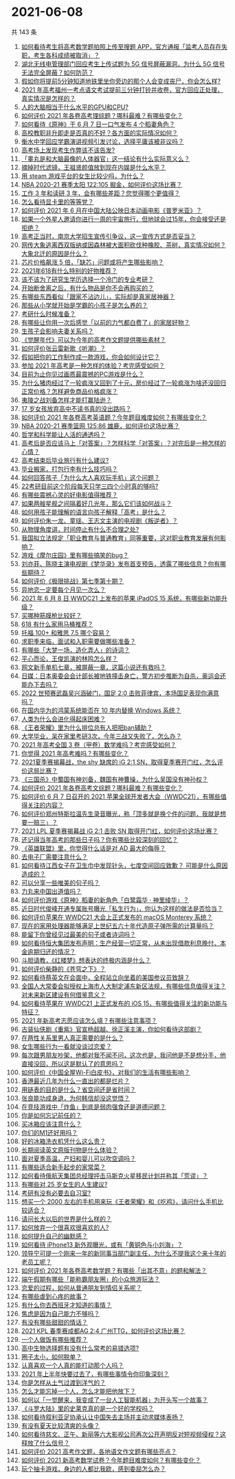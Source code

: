 # 2021-06-08

共 143 条

<!-- BEGIN -->
<!-- 最后更新时间 Tue Jun 08 2021 18:07:01 GMT+0800 (China Standard Time) -->

1. [如何看待考生将高考数学题拍照上传至搜题
   APP，官方通报「监考人员存在失职，考生各科成绩被取消」？](https://www.zhihu.com/question/463826989)
2. [湖北无线电管理部门回应考生上传试题为 5G 信号屏蔽漏洞，为什么 5G
   信号无法完全屏蔽？如何防范？](https://www.zhihu.com/question/463853973)
3. [假如你将提前5分钟知道地铁里坐你旁边的那个人会变成丧尸，你会怎么样?](https://www.zhihu.com/question/463723763)
4. [2021
   年高考福州一考点语文考试提前三分钟打铃并收卷，官方回应正处理，真实情况是怎样的？](https://www.zhihu.com/question/463603842)
5. [人的大脑相当于什么水平的GPU和CPU?](https://www.zhihu.com/question/404006982)
6. [如何评价 2021 年各卷高考理综题？哪科最难？有哪些变化？](https://www.zhihu.com/question/463595895)
7. [如何看待《原神》于 6 月 7 日一口气发布 4 个稻妻角色？](https://www.zhihu.com/question/463756441)
8. [高校教职非升即走是否真的不好？各方面的实际情况如何？](https://www.zhihu.com/question/461415192)
9. [衡水中学回应学霸演讲视频引发讨论，选择平庸该被非议吗？](https://www.zhihu.com/question/462967509)
10. [高考场上发现考生作弊该不该告发?](https://www.zhihu.com/question/463567379)
11. [「睾丸是和大脑最像的人体器官」这一结论有什么实际意义么？](https://www.zhihu.com/question/463156456)
12. [摘掉时代滤镜，王祖贤颜值放到现在内娱是什么水平？](https://www.zhihu.com/question/460820502)
13. [用 steam 游戏平台的女生比较少吗，为什么？](https://www.zhihu.com/question/451787400)
14. [NBA 2020-21 赛季太阳 122:105
    掘金，如何评价这场比赛？](https://www.zhihu.com/question/463814681)
15. [工作 3 年和读研 3 年，会有哪些差距？您觉得哪个更值得？](https://www.zhihu.com/question/463621272)
16. [怎么看待显卡里的等等党？](https://www.zhihu.com/question/448323212)
17. [如何评价 2021 年 6
    月在中国大陆公映日本动画电影《普罗米亚》？](https://www.zhihu.com/question/462217273)
18. [如果一个外星人邀请你进行一周的宇宙旅行，但地球会过15年，你会接受还是拒绝？](https://www.zhihu.com/question/463336626)
19. [高考正当时，南京大学招生宣传引争议，这一宣传方式是否妥当？](https://www.zhihu.com/question/463702038)
20. [网传大象逃离西双版纳或因森林被大面积砍伐种橡胶、茶树，真实情况如何？大象北迁的原因是什么？](https://www.zhihu.com/question/463575906)
21. [芯片价格飙涨 5 倍，「缺芯」问题或将产生哪些影响？](https://www.zhihu.com/question/463574415)
22. [2021年618有什么特别的好物推荐？](https://www.zhihu.com/question/461478895)
23. [该不该为了研究生学历选择一个冷门的专业考研？](https://www.zhihu.com/question/458850143)
24. [开始断舍离之后，有什么物品是你不会再购买的？](https://www.zhihu.com/question/457895008)
25. [有哪些东西看似「跟家不沾边儿」，实际却是真家居神器？](https://www.zhihu.com/question/454606011)
26. [那些从小学就开始是学霸的小孩子是怎么养的？](https://www.zhihu.com/question/427567462)
27. [考研什么时候准备？](https://www.zhihu.com/question/46869085)
28. [有哪些让你用一次后感觉「以前的力气都白费了」的家居好物？](https://www.zhihu.com/question/420760487)
29. [生孩子会影响夫妻关系吗？](https://www.zhihu.com/question/369792300)
30. [《觉醒年代》可以为今年的高考作文题提供哪些素材？](https://www.zhihu.com/question/463608592)
31. [如何评价张云雷新歌《听潮》？](https://www.zhihu.com/question/463789122)
32. [假如把你的工作制作成一款游戏，你会如何设计它？](https://www.zhihu.com/question/462775862)
33. [参加 2021 年高考是一种怎样的体验？考完感受如何？](https://www.zhihu.com/question/463586362)
34. [目前为止你见过画质最震撼的PC游戏是什么？](https://www.zhihu.com/question/334549140)
35. [为什么猪肉经过了一轮疯涨又回到了十元，房价经过了一轮疯涨为啥还没回归正常价格？怎样避免商品价格疯涨？](https://www.zhihu.com/question/463497801)
36. [夷陵之战刘备怎样才能打赢陆逊？](https://www.zhihu.com/question/463713654)
37. [17 岁女孩放弃高中不读书真的没出路吗？](https://www.zhihu.com/question/456404042)
38. [如何评价 2021
    年各卷高考英语题？今年题目难度如何？有哪些变化？](https://www.zhihu.com/question/463784127)
39. [NBA 2020-21 赛季篮网 125:86
    雄鹿，如何评价这场比赛？](https://www.zhihu.com/question/463800490)
40. [哲学和科学能让人活的通透吗？](https://www.zhihu.com/question/463258300)
41. [高考后是否应该马上「对答案」？怎样科学「对答案」？对完后是一种怎样的心情？](https://www.zhihu.com/question/463614773)
42. [高考结束后毕业旅行有什么建议?](https://www.zhihu.com/question/459962607)
43. [毕业搬家，打包行李有什么技巧吗？](https://www.zhihu.com/question/462408502)
44. [如何回答孩子「为什么大人喜欢玩手机」这个问题？](https://www.zhihu.com/question/447361406)
45. [22考研目前这个阶段每天只学三四个小时真的够吗?](https://www.zhihu.com/question/456380899)
46. [有哪些震撼心灵的好电影值得推荐？](https://www.zhihu.com/question/353914676)
47. [如果两艘星舰之间隔着好几光年，那么它们该如何战斗？](https://www.zhihu.com/question/462878987)
48. [如何用孩子能理解的语言向孩子解释「高考」是什么？](https://www.zhihu.com/question/463208698)
49. [如何评价朱一龙、童瑶、王志文主演的电视剧《叛逆者》？](https://www.zhihu.com/question/388601614)
50. [从物理角度讲，时间停止有什么不合理之处?](https://www.zhihu.com/question/463532554)
51. [我国拟立法规定「职业教育与普通教育」同等重要，这对职业教育发展有何影响？](https://www.zhihu.com/question/463692657)
52. [游戏《摩尔庄园》里有哪些搞笑的bug？](https://www.zhihu.com/question/463178196)
53. [刘亦菲、陈晓主演电视剧《梦华录》发布首支预告，透露了哪些信息？你有哪些期待？](https://www.zhihu.com/question/463707226)
54. [如何评价《极限挑战》第七季第十期？](https://www.zhihu.com/question/463503577)
55. [异地恋一定要每个月见一次么？](https://www.zhihu.com/question/459310231)
56. [2021 年 6 月 8 日 WWDC21 上发布的苹果 iPadOS 15
    系统，有哪些新功能升级？](https://www.zhihu.com/question/463792155)
57. [买哪种筋膜枪比较好？](https://www.zhihu.com/question/376327980)
58. [618 有什么家用马桶推荐？](https://www.zhihu.com/question/280899557)
59. [托福 100+ 和雅思 7.5 哪个容易？](https://www.zhihu.com/question/26489793)
60. [求职季来临，面试和入职需要做哪些准备？](https://www.zhihu.com/question/462924309)
61. [有哪些「大梦一场，造化弄人」的诗词？](https://www.zhihu.com/question/446679548)
62. [平心而论，王俊凯演的林鸣怎么样？](https://www.zhihu.com/question/463762791)
63. [网文新手单机七章，被屏蔽一章，这篇小说还有救吗？](https://www.zhihu.com/question/463752977)
64. [日媒：日本奥委会会计部长被地铁撞击身亡，警方初步推断为自杀，奥运会还能办下去吗？](https://www.zhihu.com/question/463640863)
65. [2022 世预赛武磊吴兴涵破门，国足 2:0
    击败菲律宾，本场国足表现你满意吗？](https://www.zhihu.com/question/463795476)
66. [在国内华为的鸿蒙系统能否在 10 年内替换 Windows
    系统？](https://www.zhihu.com/question/462366986)
67. [人类为什么会进化得起床困难？](https://www.zhihu.com/question/463105583)
68. [《王者荣耀》里为什么排位总有人把把ban辅助？](https://www.zhihu.com/question/461168119)
69. [大学毕业，呆在家里考研3次，今年三战又失败了，怎么办？](https://www.zhihu.com/question/41692093)
70. [2021 年高考全国 3 卷（甲卷）数学难吗？考完感受如何？](https://www.zhihu.com/question/463705913)
71. [你觉得 2021 年高考难吗？有哪些变化？](https://www.zhihu.com/question/463675479)
72. [2021夏季赛揭幕战，the shy 缺席的 iG 2:1
    SN，取得夏季赛开门红，怎么评价这局比赛？](https://www.zhihu.com/question/463714199)
73. [《三国杀》中蜀国有神刘备，魏国有神曹操，为什么吴国没有神孙权？](https://www.zhihu.com/question/463422109)
74. [如何评价 2021 年各卷高考文综题？哪科最难？有哪些变化？](https://www.zhihu.com/question/463595992)
75. [如何评价 6 月 7 日召开的 2021
    苹果全球开发者大会（WWDC21），有哪些值得关注的内容？](https://www.zhihu.com/question/463764581)
76. [如何评价郑州特斯拉温先生录音曝光，称「顶多就是换个件的问题，我就是想要一赔三」？](https://www.zhihu.com/question/463510939)
77. [2021 LPL 夏季赛揭幕战 iG 2:1 击败 SN
    取得开门红，如何评价这场比赛？](https://www.zhihu.com/question/463732484)
78. [还记得当年高考的那些日子吗？你有哪些比较深刻的回忆？](https://www.zhihu.com/question/463608450)
79. [《英雄联盟》里，你觉得什么话是对 AD 最大的侮辱？](https://www.zhihu.com/question/457722320)
80. [去电子厂需要注意什么？](https://www.zhihu.com/question/455726048)
81. [如何看待江西女子在卫生巾中发现针头，七度空间回应致歉？
    可能是什么原因造成的？](https://www.zhihu.com/question/463438703)
82. [可以分享一些唯美的句子吗？](https://www.zhihu.com/question/462072956)
83. [力丸来中国出道值吗？](https://www.zhihu.com/question/463265371)
84. [如何评价游戏《原神》稻妻的新角色「白鹭霜华 · 神里绫华」？](https://www.zhihu.com/question/463721778)
85. [近日时代俊峰开通专属账号曝光「私生行为」，你认为这样的做法是否恰当？](https://www.zhihu.com/question/463796878)
86. [如何评价苹果在 WWDC21 大会上正式发布的 macOS Monterey
    系统？](https://www.zhihu.com/question/463794403)
87. [现在的家用处理器能够满足上世纪五六十年代造原子弹所需的计算量吗？](https://www.zhihu.com/question/463181858)
88. [能留下你曾经见过最美的句子或者诗词吗？](https://www.zhihu.com/question/459338437)
89. [如何看待恒大集团发布声明：生产经营一切正常，从未出现借款利息晚付、本金逾期归还的情况？](https://www.zhihu.com/question/463617349)
90. [斗胆请教，《红楼梦》想表达的终极内涵是什么？](https://www.zhihu.com/question/54833966)
91. [如何评价柴静的《苍穹之下》？](https://www.zhihu.com/question/28502197)
92. [如何看待蔡英文在会面中，全程站立向坐着的美国参议员致辞？](https://www.zhihu.com/question/463513769)
93. [全国人大常委会拟授权上海市人大制定浦东新区法规，有哪些信息值得关注？对未来新区建设有何借鉴意义？](https://www.zhihu.com/question/463693326)
94. [如何看待苹果在 WWDC21 上正式发布的 iOS
    15，有哪些值得关注的新功能与特征？](https://www.zhihu.com/question/463789707)
95. [2021 年新高考志愿应该怎么填？有哪些注意事项？](https://www.zhihu.com/question/450148450)
96. [古装仙侠剧《重紫》官宣杨超越、徐正溪主演，你如何看待这部剧？](https://www.zhihu.com/question/463617982)
97. [在两性关系里男人真正需要的是什么？](https://www.zhihu.com/question/319606888)
98. [女生哪些行为一看就没谈过恋爱？](https://www.zhihu.com/question/274051741)
99. [每次跟男朋友吵架，他都对我不闻不问，这次也是，我问他是不是想分手，他直接没回，所以这是默认了的意思吗？](https://www.zhihu.com/question/303113863)
100. [如何评价《中国全屋Wi-Fi白皮书》，对我们的生活有哪些影响？](https://www.zhihu.com/question/463705015)
101. [香港最近几年为什么一直出的都是烂片？](https://www.zhihu.com/question/462877536)
102. [用链表的目的是什么？省空间还是省时间？](https://www.zhihu.com/question/31082722)
103. [张良能功成身退，为何韩信却没这觉悟？](https://www.zhihu.com/question/440992178)
104. [在竞技游戏中「炸鱼」到底是弱肉强食还是道德问题？](https://www.zhihu.com/question/307041782)
105. [你是如何忘记前任的？](https://www.zhihu.com/question/462186615)
106. [买冰箱应该注意什么？](https://www.zhihu.com/question/20178469)
107. [你们的M1还好用吗？](https://www.zhihu.com/question/447835410)
108. [好的冰箱洗衣机凭什么这么贵？](https://www.zhihu.com/question/463416036)
109. [长期阅读英文原版刊物是什么体验？](https://www.zhihu.com/question/264023044)
110. [面对夏季高温，产妇和婴儿可以吹空调吗？](https://www.zhihu.com/question/461128140)
111. [有哪些适合新手起步的家常菜？](https://www.zhihu.com/question/28304820)
112. [如何看待俄航天集团总经理抨击马斯克火星移民计划并称其「荒谬」？](https://www.zhihu.com/question/463587174)
113. [有哪些对 25 岁女生的人生建议?](https://www.zhihu.com/question/447599541)
114. [考研有没有必要去自习室?](https://www.zhihu.com/question/407177379)
115. [想买一个 2000
     左右的手机用来玩《王者荣耀》和《吃鸡》，请问什么手机比较适合？](https://www.zhihu.com/question/458078419)
116. [请问长大以后的世界是什么样的？](https://www.zhihu.com/question/462575562)
117. [如何放弃一个很喜欢很喜欢的人?](https://www.zhihu.com/question/461564379)
118. [如何提升自己的幽默感？](https://www.zhihu.com/question/19568671)
119. [如何看待 iPhone13
     新外观曝光，或有「黄铜色与小刘海」？](https://www.zhihu.com/question/463358441)
120. [领导宁可提一个刚来一年的新同事当部门副主任，为什么不提我这个来十年的老员工呢？](https://www.zhihu.com/question/458785731)
121. [如何评价 2021
     年各卷高考数学题？有哪些「出其不意」的题和解法？](https://www.zhihu.com/question/463527743)
122. [端午假期有哪些「能称霸朋友圈」的小众旅游玩法？](https://www.zhihu.com/question/463262656)
123. [恋爱的过程，如何从普通朋友到情侣关系呢？](https://www.zhihu.com/question/25316274)
124. [有哪些虐到心疼的故事？](https://www.zhihu.com/question/459608042)
125. [有什么你去西班牙才知道的事情？](https://www.zhihu.com/question/340140889)
126. [焦虑是因为自己能力不够吗？](https://www.zhihu.com/question/313138680)
127. [有没有哪些甜甜的情话？](https://www.zhihu.com/question/460123635)
128. [2021 KPL 春季赛成都AG 2:4
     广州TTG，如何评价这场比赛？](https://www.zhihu.com/question/463484387)
129. [一个人做饭有哪些推荐？](https://www.zhihu.com/question/24523223)
130. [高中生物选择题有没有什么常考的易错选项?](https://www.zhihu.com/question/447231694)
131. [圈子太小，如何脱单？](https://www.zhihu.com/question/28757606)
132. [认真喜欢一个人真的能打动那个人吗？](https://www.zhihu.com/question/371261725)
133. [2021 年上半年快要过去了，有哪些事情令你印象深刻？](https://www.zhihu.com/question/463406631)
134. [你是怎样从土气过渡到洋气的？](https://www.zhihu.com/question/267705489)
135. [怎么才能忘掉一个人，怎么才能把他放下？](https://www.zhihu.com/question/462483327)
136. [如何以「一觉醒来，我变成了一台人工智能机器」为开头写一个故事？](https://www.zhihu.com/question/462394457)
137. [《斗罗大陆》里的史莱克真的是一个好的学校吗？](https://www.zhihu.com/question/401677351)
138. [如何看待叙利亚足协承认让中国失去主场并主动求媒体表扬？](https://www.zhihu.com/question/463409034)
139. [有没有夏天比较清爽的头像？](https://www.zhihu.com/question/456333095)
140. [如何看待慈文、正午、新丽等六大影视公司再次公开声明反对短视频侵权？这释放了什么信号？](https://www.zhihu.com/question/463579622)
141. [如何评价 2021 高考作文题，各地语文作文题有哪些亮点？](https://www.zhihu.com/question/463569578)
142. [如何评价 2021
     新高考数学试卷？今年题目难度如何？有哪些变化？](https://www.zhihu.com/question/463698634)
143. [玩个抽卡游戏，身边的人都比我欧，感到委屈怎么办？](https://www.zhihu.com/question/462515325)

<!-- END -->
